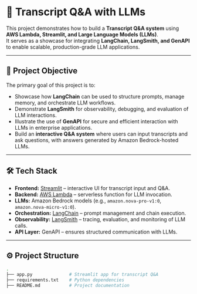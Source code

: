 # 📄 Transcript Q&A with LLMs  

This project demonstrates how to build a **Transcript Q&A system** using **AWS Lambda, Streamlit, and Large Language Models (LLMs)**.  
It serves as a showcase for integrating **LangChain, LangSmith, and GenAPI** to enable scalable, production-grade LLM applications.  

---

## 🚀 Project Objective  
The primary goal of this project is to:  
- Showcase how **LangChain** can be used to structure prompts, manage memory, and orchestrate LLM workflows.  
- Demonstrate **LangSmith** for observability, debugging, and evaluation of LLM interactions.  
- Illustrate the use of **GenAPI** for secure and efficient interaction with LLMs in enterprise applications.  
- Build an **interactive Q&A system** where users can input transcripts and ask questions, with answers generated by Amazon Bedrock-hosted LLMs.  

---

## 🛠️ Tech Stack  
- **Frontend:** [Streamlit](https://streamlit.io/) – interactive UI for transcript input and Q&A.  
- **Backend:** [AWS Lambda](https://aws.amazon.com/lambda/) – serverless function for LLM invocation.  
- **LLMs:** Amazon Bedrock models (e.g., `amazon.nova-pro-v1:0`, `amazon.nova-micro-v1:0`).  
- **Orchestration:** [LangChain](https://www.langchain.com/) – prompt management and chain execution.  
- **Observability:** [LangSmith](https://smith.langchain.com/) – tracing, evaluation, and monitoring of LLM calls.  
- **API Layer:** GenAPI – ensures structured communication with LLMs.  

---

## ⚙️ Project Structure  

```bash
.
├── app.py              # Streamlit app for transcript Q&A
├── requirements.txt    # Python dependencies
├── README.md           # Project documentation

